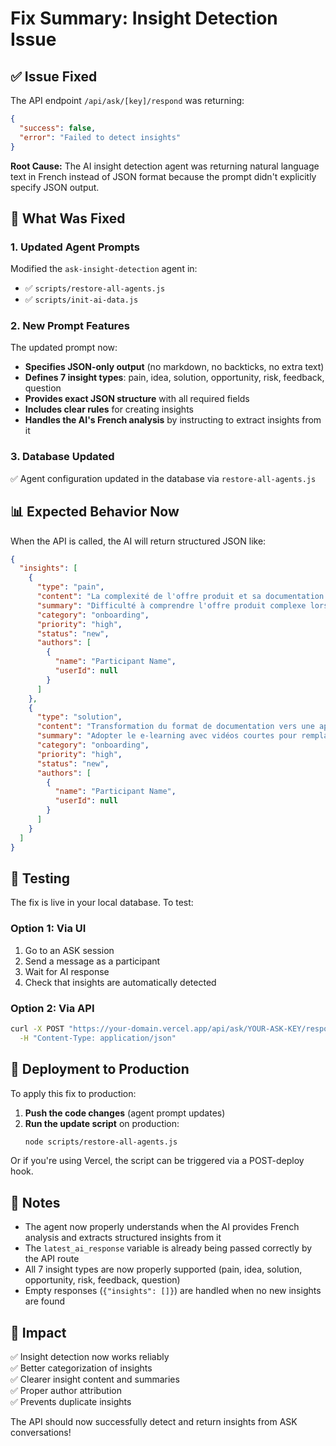# Fix Summary: Insight Detection Issue

## ✅ Issue Fixed

The API endpoint `/api/ask/[key]/respond` was returning:

```json
{
  "success": false,
  "error": "Failed to detect insights"
}
```

**Root Cause:** The AI insight detection agent was returning natural language text in French instead of JSON format because the prompt didn't explicitly specify JSON output.

## 🔧 What Was Fixed

### 1. Updated Agent Prompts

Modified the `ask-insight-detection` agent in:
- ✅ `scripts/restore-all-agents.js`
- ✅ `scripts/init-ai-data.js`

### 2. New Prompt Features

The updated prompt now:

- **Specifies JSON-only output** (no markdown, no backticks, no extra text)
- **Defines 7 insight types**: pain, idea, solution, opportunity, risk, feedback, question
- **Provides exact JSON structure** with all required fields
- **Includes clear rules** for creating insights
- **Handles the AI's French analysis** by instructing to extract insights from it

### 3. Database Updated

✅ Agent configuration updated in the database via `restore-all-agents.js`

## 📊 Expected Behavior Now

When the API is called, the AI will return structured JSON like:

```json
{
  "insights": [
    {
      "type": "pain",
      "content": "La complexité de l'offre produit et sa documentation constitue un point majeur de friction lors de la première phase d'onboarding. Les utilisateurs ont du mal à comprendre la multiplicité des produits.",
      "summary": "Difficulté à comprendre l'offre produit complexe lors de l'onboarding",
      "category": "onboarding",
      "priority": "high",
      "status": "new",
      "authors": [
        {
          "name": "Participant Name",
          "userId": null
        }
      ]
    },
    {
      "type": "solution",
      "content": "Transformation du format de documentation vers une approche e-learning avec des vidéos explicatives et un parcours guidé étape par étape. Format hybride recommandé avec des segments de 2-3 minutes.",
      "summary": "Adopter le e-learning avec vidéos courtes pour remplacer la documentation",
      "category": "onboarding",
      "priority": "high",
      "status": "new",
      "authors": [
        {
          "name": "Participant Name",
          "userId": null
        }
      ]
    }
  ]
}
```

## 🧪 Testing

The fix is live in your local database. To test:

### Option 1: Via UI
1. Go to an ASK session
2. Send a message as a participant
3. Wait for AI response
4. Check that insights are automatically detected

### Option 2: Via API
```bash
curl -X POST "https://your-domain.vercel.app/api/ask/YOUR-ASK-KEY/respond" \
  -H "Content-Type: application/json"
```

## 🚀 Deployment to Production

To apply this fix to production:

1. **Push the code changes** (agent prompt updates)
2. **Run the update script** on production:
   ```bash
   node scripts/restore-all-agents.js
   ```

Or if you're using Vercel, the script can be triggered via a POST-deploy hook.

## 📝 Notes

- The agent now properly understands when the AI provides French analysis and extracts structured insights from it
- The `latest_ai_response` variable is already being passed correctly by the API route
- All 7 insight types are now properly supported (pain, idea, solution, opportunity, risk, feedback, question)
- Empty responses (`{"insights": []}`) are handled when no new insights are found

## 🎯 Impact

✅ Insight detection now works reliably  
✅ Better categorization of insights  
✅ Clearer insight content and summaries  
✅ Proper author attribution  
✅ Prevents duplicate insights  

The API should now successfully detect and return insights from ASK conversations!

